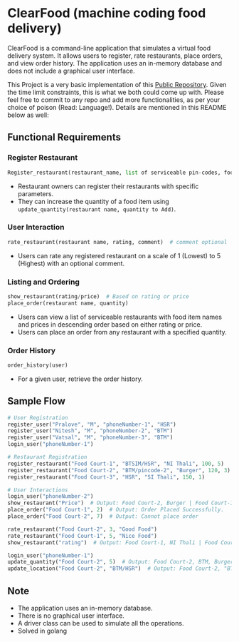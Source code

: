 # ClearFood (machine coding food delivery)

ClearFood is a command-line application that simulates a virtual food delivery system. It allows users to register, rate restaurants, place orders, and view order history. The application uses an in-memory database and does not include a graphical user interface.

This Project is a very basic implementation of this [Public Repository](https://github.com/nSpider/machine-coding-food-delivery-app/tree/main). Given the time limit constraints, this is what we both could come up with. 
Please feel free to commit to any repo and add more functionalities, as per your choice of poison (Read: Language!).
Details are mentioned in this README below as well:


## Functional Requirements

### Register Restaurant

```python
Register_restaurant(restaurant_name, list of serviceable pin-codes, food item name, food item price, initial quantity)
```

- Restaurant owners can register their restaurants with specific parameters.
- They can increase the quantity of a food item using `update_quantity(restaurant name, quantity to Add)`.

### User Interaction

```python
rate_restaurant(restaurant name, rating, comment)  # comment optional
```

- Users can rate any registered restaurant on a scale of 1 (Lowest) to 5 (Highest) with an optional comment.

### Listing and Ordering

```python
show_restaurant(rating/price)  # Based on rating or price
place_order(restaurant name, quantity)
```

- Users can view a list of serviceable restaurants with food item names and prices in descending order based on either rating or price.
- Users can place an order from any restaurant with a specified quantity.

### Order History

```python
order_history(user)
```

- For a given user, retrieve the order history.

## Sample Flow

```python
# User Registration
register_user("Pralove", "M", "phoneNumber-1", "HSR")
register_user("Nitesh", "M", "phoneNumber-2", "BTM")
register_user("Vatsal", "M", "phoneNumber-3", "BTM")
login_user("phoneNumber-1")

# Restaurant Registration
register_restaurant("Food Court-1", "BTSIM/HSR", "NI Thali", 100, 5)
register_restaurant("Food Court-2", "BTM/pincode-2", "Burger", 120, 3)
register_restaurant("Food Court-3", "HSR", "SI Thali", 150, 1)

# User Interactions
login_user("phoneNumber-2")
show_restaurant("Price")  # Output: Food Court-2, Burger | Food Court-1, NI Thali
place_order("Food Court-1", 2)  # Output: Order Placed Successfully.
place_order("Food Court-2", 7)  # Output: Cannot place order

rate_restaurant("Food Court-2", 3, "Good Food")
rate_restaurant("Food Court-1", 5, "Nice Food")
show_restaurant("rating")  # Output: Food Court-1, NI Thali | Food Court-2, Burger

login_user("phoneNumber-1")
update_quantity("Food Court-2", 5)  # Output: Food Court-2, BTM, Burger - 8
update_location("Food Court-2", "BTM/HSR")  # Output: Food Court-2, "BTM/HSR", Burger - 8
```

## Note

- The application uses an in-memory database.
- There is no graphical user interface.
- A driver class can be used to simulate all the operations.
- Solved in golang

